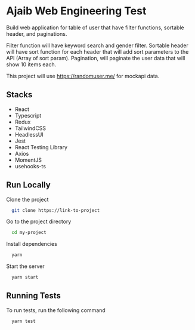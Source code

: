 # Ajaib Web Engineering Test

Build web application for table of user that have filter functions, sortable header, and paginations.

Filter function will have keyword search and gender filter.
Sortable header will have sort function for each header that will add sort parameters to the API (Array of sort param).
Pagination, will paginate the user data that will show 10 items each.

This project will use https://randomuser.me/ for mockapi data.

## Stacks

- React
- Typescript
- Redux
- TailwindCSS
- HeadlessUI
- Jest
- React Testing Library
- Axios
- MomentJS
- usehooks-ts

## Run Locally

Clone the project

```bash
  git clone https://link-to-project
```

Go to the project directory

```bash
  cd my-project
```

Install dependencies

```bash
  yarn
```

Start the server

```bash
  yarn start
```

## Running Tests

To run tests, run the following command

```bash
  yarn test
```
